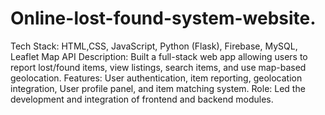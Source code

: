 # Online-lost-found-system-website.
 Tech Stack: HTML,CSS, JavaScript, Python (Flask), Firebase, MySQL, Leaflet Map API
 Description: Built a full-stack web app allowing users to report lost/found
 items, view listings, search items, and use map-based geolocation.
 Features: User authentication, item reporting, geolocation integration, User
 profile panel, and item matching system.
 Role: Led the development and integration of frontend and backend
 modules.
